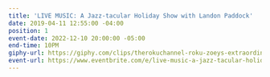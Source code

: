 ```yaml
---
title: 'LIVE MUSIC: A Jazz-tacular Holiday Show with Landon Paddock'
date: 2019-04-11 12:55:00 -04:00
position: 1
event-date: 2022-12-10 20:00:00 -05:00
end-time: 10PM
giphy-url: https://giphy.com/clips/therokuchannel-roku-zoeys-extraordinary-playlist-christmas-fUCZpAR926UlCsDxxt
event-url: https://www.eventbrite.com/e/live-music-a-jazz-tacular-holiday-show-with-landon-paddock-tickets-475533041127?aff=ebdsoporgprofile
---
```


